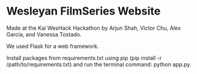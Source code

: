 # Wesleyan FilmSeries Website

Made at the Kai WesHack Hackathon by Arjun Shah, Victor Chu, Alex Garcia, and Vanessa Tostado.

We used Flask for a web framework.

Install packages from requirements.txt using pip (pip install -r /path/to/requirements.txt) and run the terminal command: python app.py.